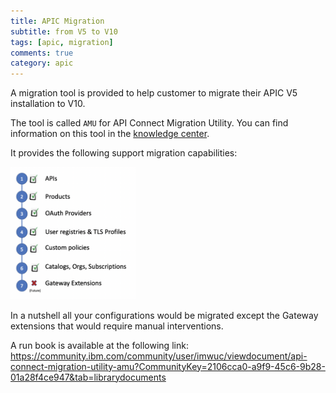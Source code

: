 ```yaml
---
title: APIC Migration
subtitle: from V5 to V10
tags: [apic, migration]
comments: true
category: apic
---
```


A migration tool is provided to help customer to migrate their APIC V5 installation to V10.

The tool is called `AMU` for API Connect Migration Utility.
You can find information on this tool in the [knowledge center](https://www.ibm.com/support/knowledgecenter/SSMNED_v10/com.ibm.apic.install.doc/migrating.html).

It provides the following support migration capabilities:

<img src="../assets/img/AMUsupport.png" alt="drawing" width="200"/>

In a nutshell all your configurations would be migrated except the Gateway extensions that would require manual interventions.


A run book is available at the following link: https://community.ibm.com/community/user/imwuc/viewdocument/api-connect-migration-utility-amu?CommunityKey=2106cca0-a9f9-45c6-9b28-01a28f4ce947&tab=librarydocuments
